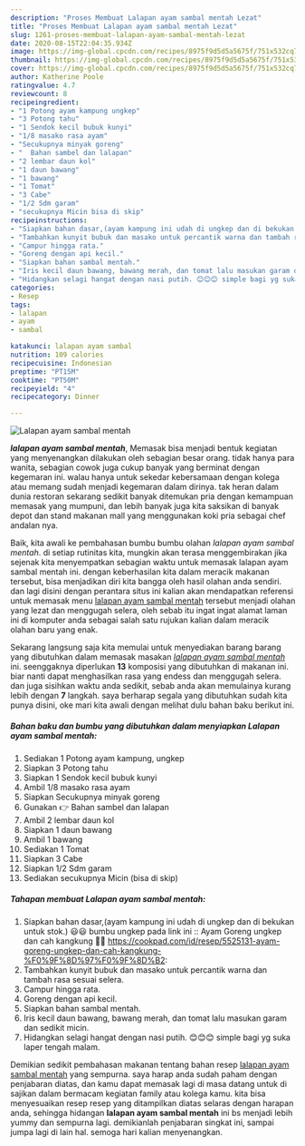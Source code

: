 ```yaml
---
description: "Proses Membuat Lalapan ayam sambal mentah Lezat"
title: "Proses Membuat Lalapan ayam sambal mentah Lezat"
slug: 1261-proses-membuat-lalapan-ayam-sambal-mentah-lezat
date: 2020-08-15T22:04:35.934Z
image: https://img-global.cpcdn.com/recipes/8975f9d5d5a5675f/751x532cq70/lalapan-ayam-sambal-mentah-foto-resep-utama.jpg
thumbnail: https://img-global.cpcdn.com/recipes/8975f9d5d5a5675f/751x532cq70/lalapan-ayam-sambal-mentah-foto-resep-utama.jpg
cover: https://img-global.cpcdn.com/recipes/8975f9d5d5a5675f/751x532cq70/lalapan-ayam-sambal-mentah-foto-resep-utama.jpg
author: Katherine Poole
ratingvalue: 4.7
reviewcount: 8
recipeingredient:
- "1 Potong ayam kampung ungkep"
- "3 Potong tahu"
- "1 Sendok kecil bubuk kunyi"
- "1/8 masako rasa ayam"
- "Secukupnya minyak goreng"
- "  Bahan sambel dan lalapan"
- "2 lembar daun kol"
- "1 daun bawang"
- "1 bawang"
- "1 Tomat"
- "3 Cabe"
- "1/2 Sdm garam"
- "secukupnya Micin bisa di skip"
recipeinstructions:
- "Siapkan bahan dasar,(ayam kampung ini udah di ungkep dan di bekukan untuk stok.) 😃😃 bumbu ungkep pada link ini :: Ayam Goreng ungkep dan cah kangkung 🍗🍲 https://cookpad.com/id/resep/5525131-ayam-goreng-ungkep-dan-cah-kangkung-%F0%9F%8D%97%F0%9F%8D%B2:"
- "Tambahkan kunyit bubuk dan masako untuk percantik warna dan tambah rasa sesuai selera."
- "Campur hingga rata."
- "Goreng dengan api kecil."
- "Siapkan bahan sambal mentah."
- "Iris kecil daun bawang, bawang merah, dan tomat lalu masukan garam dan sedikit micin."
- "Hidangkan selagi hangat dengan nasi putih. 😊😊😊 simple bagi yg suka laper tengah malam."
categories:
- Resep
tags:
- lalapan
- ayam
- sambal

katakunci: lalapan ayam sambal 
nutrition: 109 calories
recipecuisine: Indonesian
preptime: "PT15M"
cooktime: "PT50M"
recipeyield: "4"
recipecategory: Dinner

---
```



![Lalapan ayam sambal mentah](https://img-global.cpcdn.com/recipes/8975f9d5d5a5675f/751x532cq70/lalapan-ayam-sambal-mentah-foto-resep-utama.jpg)

<b><i>lalapan ayam sambal mentah</i></b>, Memasak bisa menjadi bentuk kegiatan yang menyenangkan dilakukan oleh sebagian besar orang. tidak hanya para wanita, sebagian cowok juga cukup banyak yang berminat dengan kegemaran ini. walau hanya untuk sekedar kebersamaan dengan kolega atau memang sudah menjadi kegemaran dalam dirinya. tak heran dalam dunia restoran sekarang sedikit banyak ditemukan pria dengan kemampuan memasak yang mumpuni, dan lebih banyak juga kita saksikan di banyak depot dan stand makanan mall yang menggunakan koki pria sebagai chef andalan nya.



Baik, kita awali ke pembahasan bumbu bumbu olahan <i>lalapan ayam sambal mentah</i>. di setiap rutinitas kita, mungkin akan terasa menggembirakan jika sejenak kita menyempatkan sebagian waktu untuk memasak lalapan ayam sambal mentah ini. dengan keberhasilan kita dalam meracik makanan tersebut, bisa menjadikan diri kita bangga oleh hasil olahan anda sendiri. dan lagi disini dengan perantara situs ini kalian akan mendapatkan referensi untuk memasak menu <u>lalapan ayam sambal mentah</u> tersebut menjadi olahan yang lezat dan menggugah selera, oleh sebab itu ingat ingat alamat laman ini di komputer anda sebagai salah satu rujukan kalian dalam meracik olahan baru yang enak.


Sekarang langsung saja kita memulai untuk menyediakan barang barang yang dibutuhkan dalam memasak masakan <u><i>lalapan ayam sambal mentah</i></u> ini. seenggaknya diperlukan <b>13</b> komposisi yang dibutuhkan di makanan ini. biar nanti dapat menghasilkan rasa yang endess dan menggugah selera. dan juga sisihkan waktu anda sedikit, sebab anda akan memulainya kurang lebih dengan <b>7</b> langkah. saya berharap segala yang dibutuhkan sudah kita punya disini, oke mari kita awali dengan melihat dulu bahan baku berikut ini.

<!--inarticleads1-->

##### Bahan baku dan bumbu yang dibutuhkan dalam menyiapkan Lalapan ayam sambal mentah:

1. Sediakan 1 Potong ayam kampung, ungkep
1. Siapkan 3 Potong tahu
1. Siapkan 1 Sendok kecil bubuk kunyi
1. Ambil 1/8 masako rasa ayam
1. Siapkan Secukupnya minyak goreng
1. Gunakan  👉 Bahan sambel dan lalapan
1. Ambil 2 lembar daun kol
1. Siapkan 1 daun bawang
1. Ambil 1 bawang
1. Sediakan 1 Tomat
1. Siapkan 3 Cabe
1. Siapkan 1/2 Sdm garam
1. Sediakan secukupnya Micin (bisa di skip)




<!--inarticleads2-->

##### Tahapan membuat Lalapan ayam sambal mentah:

1. Siapkan bahan dasar,(ayam kampung ini udah di ungkep dan di bekukan untuk stok.) 😃😃 bumbu ungkep pada link ini :: Ayam Goreng ungkep dan cah kangkung 🍗🍲 https://cookpad.com/id/resep/5525131-ayam-goreng-ungkep-dan-cah-kangkung-%F0%9F%8D%97%F0%9F%8D%B2:
1. Tambahkan kunyit bubuk dan masako untuk percantik warna dan tambah rasa sesuai selera.
1. Campur hingga rata.
1. Goreng dengan api kecil.
1. Siapkan bahan sambal mentah.
1. Iris kecil daun bawang, bawang merah, dan tomat lalu masukan garam dan sedikit micin.
1. Hidangkan selagi hangat dengan nasi putih. 😊😊😊 simple bagi yg suka laper tengah malam.




Demikian sedikit pembahasan makanan tentang bahan resep <u>lalapan ayam sambal mentah</u> yang sempurna. saya harap anda sudah paham dengan penjabaran diatas, dan kamu dapat memasak lagi di masa datang untuk di sajikan dalam bermacam kegiatan family atau kolega kamu. kita bisa menyesuaikan resep resep yang ditampilkan diatas selaras dengan harapan anda, sehingga hidangan <b>lalapan ayam sambal mentah</b> ini bs menjadi lebih yummy dan sempurna lagi. demikianlah penjabaran singkat ini, sampai jumpa lagi di lain hal. semoga hari kalian menyenangkan.
